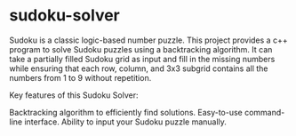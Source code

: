 # sudoku-solver
Sudoku is a classic logic-based number puzzle. This project provides a c++ program to solve Sudoku puzzles using a backtracking algorithm.
It can take a partially filled Sudoku grid as input and fill in the missing numbers while ensuring that each row, column, and 3x3 subgrid contains all the numbers from 1 to 9 without repetition.

Key features of this Sudoku Solver:

Backtracking algorithm to efficiently find solutions.
Easy-to-use command-line interface.
Ability to input your Sudoku puzzle  manually.
